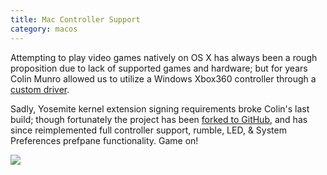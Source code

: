 ```yaml
--- 
title: Mac Controller Support
category: macos
---
```


Attempting to play video games natively on OS X has always been a rough proposition due to lack of supported games and hardware; but for years Colin Munro allowed us to utilize a Windows Xbox360 controller through a [custom driver](http://tattiebogle.net/index.php/ProjectRoot/Xbox360Controller/OsxDriver). 

Sadly, Yosemite kernel extension signing requirements broke Colin's last build; though fortunately the project has been [forked to GitHub](https://github.com/d235j/360Controller), and has since reimplemented full controller support, rumble, LED, & System Preferences prefpane functionality. Game on!

![](http://images.thoughtbot.com/TIL/xboxPrefPane.jpg)
